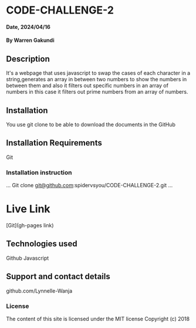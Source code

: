 # CODE-CHALLENGE-2

#### Date, 2024/04/16

#### By Warren Gakundi

## Description
It's a webpage that uses javascript to swap the cases of each character in a string,generates an array in between two numbers to show the numbers in between them and also it filters out specific numbers in an array of numbers in this case it filters out prime numbers from an array of numbers.

## Installation
You use git clone to be able to download the documents in the GitHub

## Installation Requirements
Git

### Installation instruction
...
Git clone git@github.com:spidervsyou/CODE-CHALLENGE-2.git
...

# Live Link
[Git](gh-pages link)

## Technologies used
Github Javascript

## Support and contact details
github.com/Lynnelle-Wanja

### License
The content of this site is licensed under the MIT license Copyright (c) 2018
